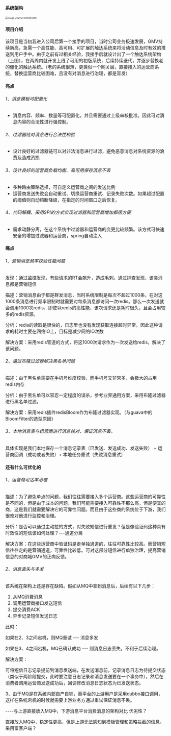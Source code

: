 #### 系统架构

<img src="https://yusheng-picgo.oss-cn-beijing.aliyuncs.com/picgo/image-20211214145853256.png" alt="image-20211214145853256" style="zoom:50%;" />

#### 项目介绍

该项目是当初我进入公司后第一个接手的项目，当时公司业务极速发展，GMV持续新高，急需一个高性能、高可用、可扩展的触达系统来将活动信息及时有效的推送到用户手中。由于之前有过相关经验，我接手后就设计出了一个触达系统架构（上图），在两周内就开发上线了可用的初版系统，后续持续迭代，并逐步替换老的僵化的触达系统。（老的系统很薄，更类似一个网关层，直接接入的运营商系统，替换运营商比较困难，且没有对消息进行治理，都是盲发）

#### 亮点

###### 1、消息模板可配置化

- 消息内容、频率、数量等可配置化，并且需要通过上级审核批准。因此可对消息内容的合法性进行强控制。

###### 2、过滤器链对消息进行合法性校验

- 设计良好的过滤器链可以对非法消息进行过滤，避免恶意消息对系统资源的浪费及造成资损

###### 3、设计良好的运营商负载均衡、高可用保存消息不丢

- 多种路由策略选择，可自定义运营商之间的发送比例
- 运营商发送失败会自动重试、切换运营商重试、记录失败次数。如果超过配置的阈值则自动熔断降级，在指定的时间窗口之后恢复。

###### 4、代码解耦，采用SPI的方式实现过滤器和运营商增加都很方便

- 需求动静分离，在这个系统中过滤器和运营商的变更比较频繁。该方式可快速安全的增加过滤器和运营商，spring自动注入

#### 痛点

###### 1、营销消息频率校验性能问题

发现：通过监控发现，有些请求的RT会飙升，造成毛刺。通过排查发现，该类消息都是营销短信

描述：营销消息由于都是群发消息，当时系统限制是每次不超过1000条，在对这1000条消息进行频率限制时就需要对每条消息都访问一次redis。那么一次发送就会调用1000次redis，即使以redis的高性能，该次请求还是耗时很久，且会占用较多的redis资源。

分析：redis的读取是很快的，日志里也没有发现获取连接超时异常。因此这种请求的耗时主要在网络IO上，目标是减少网络IO次数

解决方案：采用redis管道的方式，将这1000次请求作为一次发送给redis，解决了该问题。

###### 2、通过布隆过滤器解决黑名单问题

描述：由于黑名单需要在手机号维度校验，而手机号又非常多，会极大的占用redis内存

分析：由于黑名单可以容忍一定程度的误杀，参考业界通用方案，采用布隆过滤器进行黑名单过滤。

解决方案：采用redis插件redisBloom作为布隆过滤器实现。（与guava中的BloomFilter的选型原因）

###### 3、本地消息表与运营商进行消息核对，保证消息不丢。

具体实现是我们本地保存一个消息记录表（已发送、发送成功、发送失败） + 运营商回调（成功或者失败）+ 本地任务重试（失败消息重试）

#### 还有什么可优化的

###### 1、运营商可达率治理

描述：为了避免单点的问题，我们往往需要接入多个运营商。这些运营商的可靠性是不同的，但是由于成本的问题，我们可能需要接入可靠性不那么高，但是便宜的商，这是我们就需要解决它的可靠性问题。而且由于这些商的系统位于下游，我们很难对他进行监控和治理。

分析：是否可以通过主动拉的方式，对失败短信进行重发？但是像验证码这种具有时效性的短信该如何处理？---通道分离

解决方案：在这些运营商中验证码是走单独通道的，往往可靠性比较高。而营销短信往往走的是营销通道，可靠性比较低。可对这部分短信进行单独治理，提高营销信息的对商城GMV的正向反馈。

###### 2、消息丢失与多发

该系统在架构上还是存在缺陷。假如从MQ中拿到消息后，后续有以下几步：

1. 从MQ消费消息
2. 调用运营商接口发送短信
3. 提交消费ACK
4. 异步记录短信发送日志

此时：

如果在2、3之间宕机，则MQ重试 --- 消息多发

如果在3、4之间宕机，MQ已确认成功  --- 则消息日志丢失，不利于后续治理。

解决方案：

可将短信日志记录提前到消息发送端，在发送消息前，记录消息日志为待提交状态（类似于两阶段提交，此时要注意日志记录和消息发送要在一个事务中），然后在消费者调用运营商发送成功后，回调修改消息日志状态为已发送状态。



3、由于MQ是在系统内部自产自销，而平台的上游用户是采用dubbo接口调用，这样在系统宕机的时候就需要上游业务方通过重试保证消息不丢。

----与上游直接放入MQ中，下游消息平台消费消息的架构对比 优劣性？

直接放入MQ中，稳定性更高，但是上游无法感知到模板管理和策略拦截的信息。采用富客户端？